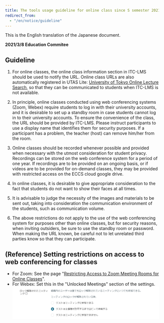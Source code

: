 ```yaml
---
title: The tools usage guideline for online class since S semester 2021
redirect_from:
  - "/en/notice/guideline"
--- 
```

This is the English translation of the Japanese document.

**2021/3/8 Education Commitee**

## Guideline
1. For online classes, the online class information section in ITC-LMS should be used to notify the URL. Online class URLs are also automatically registered in UTAS Lite: [University of Tokyo Online Lecture Search](https://utelecon-directory.adm.u-tokyo.ac.jp), so that they can be communicated to students when ITC-LMS is not available. 

2. In principle, online classes conducted using web conferencing systems (Zoom, Webex) require students to log in with their university accounts, and it is desirable to set up a standby room in case students cannot log in to their university accounts. To ensure the convenience of the class, the URL should be provided by ITC-LMS. 
Please instruct participants to use a display name that identifies them for security purposes. If a participant has a problem, the teacher (host) can remove him/her from the room. 

3. Online classes should be recorded whenever possible and provided when necessary with the utmost consideration for student privacy. Recordings can be stored on the web conference system for a period of one year. If recordings are to be provided on an ongoing basis, or if videos are to be provided for on-demand classes, they may be provided with restricted access on the ECCS cloud google drive. 

4. In online classes, it is desirable to give appropriate consideration to the fact that students do not want to show their faces at all times. 

5. It is advisable to judge the necessity of the images and materials to be sent out, taking into consideration the communication environment of the students, such as communication volume. 

6. The above restrictions do not apply to the use of the web conferencing system for purposes other than online classes, but for security reasons, when inviting outsiders, be sure to use the standby room or password. When making the URL known, be careful not to let unrelated third parties know so that they can participate.

## (Reference) Setting restrictions on access to web conferencing for classes

- For Zoom: See the page "[Restricting Access to Zoom Meeting Rooms for Online Classes](/en/faculty_members/zoom_access_control)".
- For Webex: Set this in the "Unlocked Meetings" section of the settings.
![](./webex-waitingroom.png)
